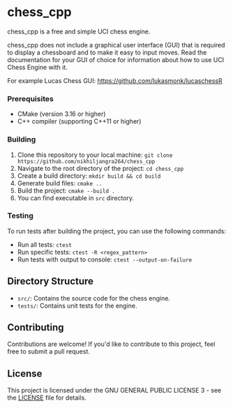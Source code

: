 # chess_cpp

chess_cpp is a free and simple UCI chess engine.

chess_cpp does not include a graphical user interface (GUI) that is required to display a chessboard and to make it easy to input moves. 
Read the documentation for your GUI of choice for information about how to use UCI Chess Engine with it.

For example Lucas Chess GUI: https://github.com/lukasmonk/lucaschessR

### Prerequisites

- CMake (version 3.16 or higher)
- C++ compiler (supporting C++11 or higher)

### Building

1. Clone this repository to your local machine: `git clone https://github.com/nikhiljangra264/chess_cpp`
1. Navigate to the root directory of the project: `cd chess_cpp`
1. Create a build directory: `mkdir build && cd build`
1. Generate build files: `cmake ..`
1. Build the project: `cmake --build .`
1. You can find executable in `src` directory.

### Testing

To run tests after building the project, you can use the following commands:

- Run all tests: `ctest`
- Run specific tests: `ctest -R <regex_pattern>`
- Run tests with output to console: `ctest --output-on-failure`

## Directory Structure

- `src/`: Contains the source code for the chess engine.
- `tests/`: Contains unit tests for the engine.

## Contributing

Contributions are welcome! If you'd like to contribute to this project, feel free to submit a pull request.

## License

This project is licensed under the GNU GENERAL PUBLIC LICENSE 3 - see the [LICENSE](LICENSE) file for details.

